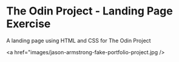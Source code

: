 # The Odin Project - Landing Page Exercise

A landing page using HTML and CSS for The Odin Project

<a href="images/jason-armstrong-fake-portfolio-project.jpg />
